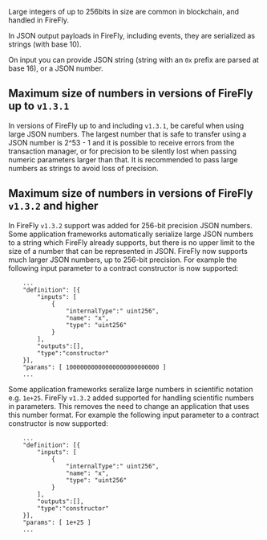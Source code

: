 Large integers of up to 256bits in size are common in blockchain, and
handled in FireFly.

In JSON output payloads in FireFly, including events, they are serialized as
strings (with base 10).

On input you can provide JSON string (string with an `0x` prefix are
parsed at base 16), or a JSON number.

## Maximum size of numbers in versions of FireFly up to `v1.3.1`

In versions of FireFly up to and including `v1.3.1`, be careful when using large JSON numbers. The largest number that is safe to transfer using a JSON number is 2^53 - 1 and it is
possible to receive errors from the transaction manager, or for precision to be silently lost when passing numeric parameters larger than that. It is recommended to pass large numbers as strings to avoid loss of precision.

## Maximum size of numbers in versions of FireFly `v1.3.2` and higher

In FireFly `v1.3.2` support was added for 256-bit precision JSON numbers. Some application frameworks automatically serialize large JSON numbers to a string which FireFly already supports, but there is no upper limit
to the size of a number that can be represented in JSON. FireFly now supports much larger JSON numbers, up to 256-bit precision. For example the following input parameter to a contract constructor is now supported:

```
    ...
    "definition": [{
		"inputs": [
			{
				"internalType":" uint256",
				"name": "x",
				"type": "uint256"
			}
		],
		"outputs":[],
		"type":"constructor"
	}],
	"params": [ 10000000000000000000000000 ]
    ...
```

Some application frameworks seralize large numbers in scientific notation e.g. `1e+25`. FireFly `v1.3.2` added supported for handling scientific numbers in parameters. This removes the need to change an application
that uses this number format. For example the following input parameter to a contract constructor is now supported:

```
    ...
    "definition": [{
		"inputs": [
			{
				"internalType":" uint256",
				"name": "x",
				"type": "uint256"
			}
		],
		"outputs":[],
		"type":"constructor"
	}],
	"params": [ 1e+25 ]
    ...
```
